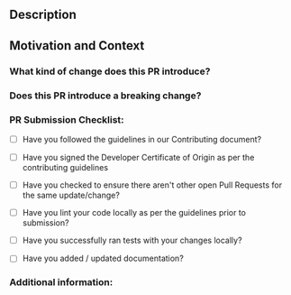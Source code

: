 <!--- Provide a general summary of your changes in the Title above  -->
<!--- Be sure to preview your pull request using the Preview tab, before creating a pull request -->

## Description <!--- Describe your changes in detail -->

## Motivation and Context <!--- Why is this change required? What problem does it solve? Please link your issue opened for this PR here. -->

### What kind of change does this PR introduce? <!--- Bug fix, feature, docs update, etc. -->

### Does this PR introduce a breaking change? <!--- What changes might users need to make in their application due to this PR? -->




<!--- Go through the below checkboxes and mark all that applies -->
<!--- Syntax to check a checkbox: [x] (no spaces) -->

### PR Submission Checklist:
* [ ] Have you followed the guidelines in our Contributing document?
* [ ] Have you signed the Developer Certificate of Origin as per the contributing guidelines
* [ ] Have you checked to ensure there aren't other open Pull Requests for the same update/change?
* [ ] Have you lint your code locally as per the guidelines prior to submission?
* [ ] Have you successfully ran tests with your changes locally?
* [ ] Have you added / updated documentation?


### Additional information:
